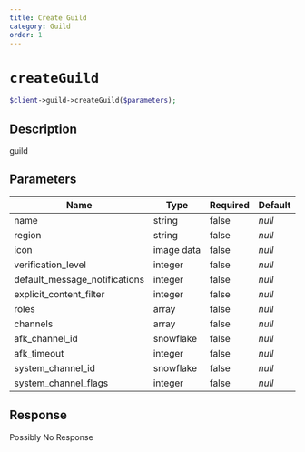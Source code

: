 ```yaml
---
title: Create Guild
category: Guild
order: 1
---
```


# `createGuild`

```php
$client->guild->createGuild($parameters);
```

## Description

guild

## Parameters


Name | Type | Required | Default
--- | --- | --- | ---
name | string | false | *null*
region | string | false | *null*
icon | image data | false | *null*
verification_level | integer | false | *null*
default_message_notifications | integer | false | *null*
explicit_content_filter | integer | false | *null*
roles | array | false | *null*
channels | array | false | *null*
afk_channel_id | snowflake | false | *null*
afk_timeout | integer | false | *null*
system_channel_id | snowflake | false | *null*
system_channel_flags | integer | false | *null*

## Response

Possibly No Response

